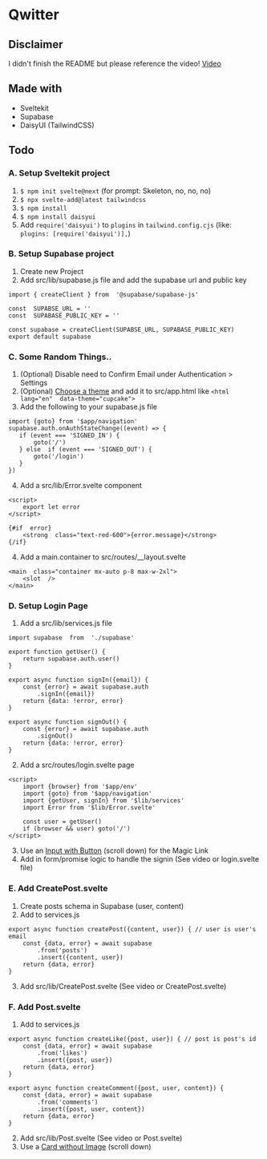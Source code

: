 # Qwitter

## Disclaimer
I didn't finish the README but please reference the video!
[Video](https://www.youtube.com/watch?v=mPQyckogDYc)

## Made with
- Sveltekit
- Supabase
- DaisyUI (TailwindCSS)
## Todo
### A. Setup Sveltekit project
1. `$ npm init svelte@next` (for prompt: Skeleton, no, no, no)
2. `$ npx svelte-add@latest tailwindcss`
3. `$ npm install`
4. `$ npm install daisyui`
5. Add `require('daisyui')` to `plugins` in `tailwind.config.cjs` 
	(like: `plugins: [require('daisyui')],`)
### B. Setup Supabase project
1. Create new Project
2. Add src/lib/supabase.js file and add the supabase url and public key
```
import { createClient } from  '@supabase/supabase-js'

const  SUPABSE_URL = ''
const  SUPABASE_PUBLIC_KEY = ''

const supabase = createClient(SUPABSE_URL, SUPABASE_PUBLIC_KEY)
export default supabase
```

### C. Some Random Things..
1. (Optional) Disable need to Confirm Email under Authentication > Settings
2. (Optional) [Choose a theme](https://daisyui.com/docs/default-themes) and add it to src/app.html like `<html  lang="en"  data-theme="cupcake">`
3. Add the following to your supabase.js file
 ```
import {goto} from '$app/navigation'
supabase.auth.onAuthStateChange((event) => {
	if (event === 'SIGNED_IN') {
		goto('/')
	} else  if (event === 'SIGNED_OUT') {
		goto('/login')
	}
})
```

4. Add a src/lib/Error.svelte component 
```
<script>
	export let error
</script>

{#if  error}
	<strong  class="text-red-600">{error.message}</strong>
{/if}
```

4.  Add a main.container to src/routes/__layout.svelte
```
<main  class="container mx-auto p-8 max-w-2xl">
	<slot  />
</main>
```

### D. Setup Login Page
1. Add a src/lib/services.js file
```
import supabase  from  './supabase'

export function getUser() {
	return supabase.auth.user()
}

export async function signIn({email}) {
	const {error} = await supabase.auth
		.signIn({email})
	return {data: !error, error}
}

export async function signOut() {
	const {error} = await supabase.auth
		.signOut()
	return {data: !error, error}
}
```
2. Add a src/routes/login.svelte page
```
<script>
	import {browser} from '$app/env'
	import {goto} from '$app/navigation'
	import {getUser, signIn} from '$lib/services'
	import Error from '$lib/Error.svelte'

	const user = getUser()
	if (browser && user) goto('/')
</script>
```
3. Use an [Input with Button](https://daisyui.com/components/form/input) (scroll down) for the Magic Link
4. Add in form/promise logic to handle the signin (See video or login.svelte file)

### E. Add CreatePost.svelte 
1. Create posts schema in Supabase (user, content)
2. Add to services.js
```
export async function createPost({content, user}) { // user is user's email
	const {data, error} = await supabase
		.from('posts')
		.insert({content, user})
	return {data, error}
}
```
3. Add src/lib/CreatePost.svelte (See video or CreatePost.svelte)

### F. Add Post.svelte
1. Add to services.js
```
export async function createLike({post, user}) { // post is post's id
	const {data, error} = await supabase
		.from('likes')
		.insert({post, user})
	return {data, error}
}

export async function createComment({post, user, content}) {
	const {data, error} = await supabase
		.from('comments')
		.insert({post, user, content})
	return {data, error}
}
```
2. Add src/lib/Post.svelte (See video or Post.svelte)
3. Use a [Card without Image](https://daisyui.com/components/card) (scroll down)
